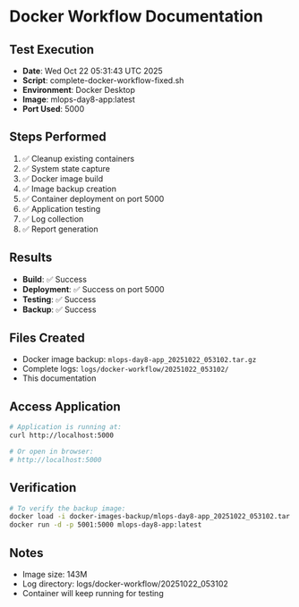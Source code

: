 # Docker Workflow Documentation

## Test Execution
- **Date**: Wed Oct 22 05:31:43 UTC 2025
- **Script**: complete-docker-workflow-fixed.sh
- **Environment**: Docker Desktop
- **Image**: mlops-day8-app:latest
- **Port Used**: 5000

## Steps Performed
1. ✅ Cleanup existing containers
2. ✅ System state capture
3. ✅ Docker image build
4. ✅ Image backup creation
5. ✅ Container deployment on port 5000
6. ✅ Application testing
7. ✅ Log collection
8. ✅ Report generation

## Results
- **Build**: ✅ Success
- **Deployment**: ✅ Success on port 5000
- **Testing**: ✅ Success
- **Backup**: ✅ Success

## Files Created
- Docker image backup: `mlops-day8-app_20251022_053102.tar.gz`
- Complete logs: `logs/docker-workflow/20251022_053102/`
- This documentation

## Access Application
```bash
# Application is running at:
curl http://localhost:5000

# Or open in browser:
# http://localhost:5000
```

## Verification
```bash
# To verify the backup image:
docker load -i docker-images-backup/mlops-day8-app_20251022_053102.tar.gz
docker run -d -p 5001:5000 mlops-day8-app:latest
```

## Notes
- Image size: 143M
- Log directory: logs/docker-workflow/20251022_053102
- Container will keep running for testing
